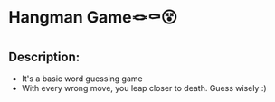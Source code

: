 # Hangman Game🪢⚰️😵
## Description:
- It's a basic word guessing game
- With every wrong move, you leap closer to death. Guess wisely :)